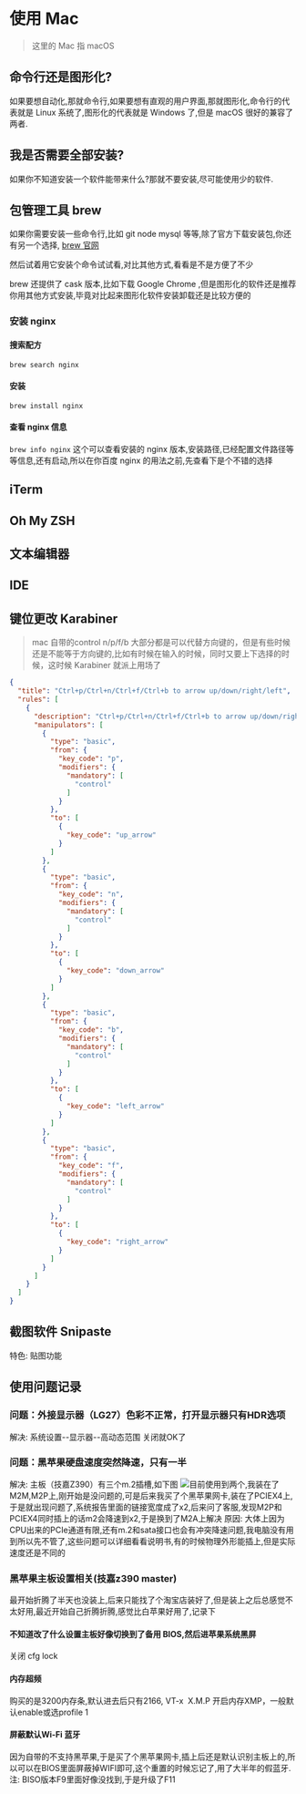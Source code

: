 # 使用 Mac
> 这里的 Mac 指 macOS

## 命令行还是图形化?
如果要想自动化,那就命令行,如果要想有直观的用户界面,那就图形化,命令行的代表就是 Linux 系统了,图形化的代表就是 Windows 了,但是 macOS 很好的兼容了两者.

## 我是否需要全部安装?
如果你不知道安装一个软件能带来什么?那就不要安装,尽可能使用少的软件.

## 包管理工具 brew
如果你需要安装一些命令行,比如 git node mysql 等等,除了官方下载安装包,你还有另一个选择, [ brew 官网](https://brew.sh/index_zh-cn)

然后试着用它安装个命令试试看,对比其他方式,看看是不是方便了不少

brew 还提供了 cask 版本,比如下载 Google Chrome ,但是图形化的软件还是推荐你用其他方式安装,毕竟对比起来图形化软件安装卸载还是比较方便的

### 安装 nginx
#### 搜索配方

`brew search nginx`

#### 安装
`brew install nginx`
#### 查看 nginx 信息
`brew info nginx`
这个可以查看安装的 nginx 版本,安装路径,已经配置文件路径等等信息,还有启动,所以在你百度 nginx 的用法之前,先查看下是个不错的选择


## iTerm

## Oh My ZSH

## 文本编辑器

## IDE
## 键位更改 Karabiner

> mac 自带的control n/p/f/b 大部分都是可以代替方向键的，但是有些时候还是不能等于方向键的,比如有时候在输入的时候，同时又要上下选择的时候，这时候 Karabiner 就派上用场了

```json
{
  "title": "Ctrl+p/Ctrl+n/Ctrl+f/Ctrl+b to arrow up/down/right/left",
  "rules": [
    {
      "description": "Ctrl+p/Ctrl+n/Ctrl+f/Ctrl+b to arrow up/down/right/left",
      "manipulators": [
        {
          "type": "basic",
          "from": {
            "key_code": "p",
            "modifiers": {
              "mandatory": [
                "control"
              ]
            }
          },
          "to": [
            {
              "key_code": "up_arrow"
            }
          ]
        },
        {
          "type": "basic",
          "from": {
            "key_code": "n",
            "modifiers": {
              "mandatory": [
                "control"
              ]
            }
          },
          "to": [
            {
              "key_code": "down_arrow"
            }
          ]
        },
        {
          "type": "basic",
          "from": {
            "key_code": "b",
            "modifiers": {
              "mandatory": [
                "control"
              ]
            }
          },
          "to": [
            {
              "key_code": "left_arrow"
            }
          ]
        },
        {
          "type": "basic",
          "from": {
            "key_code": "f",
            "modifiers": {
              "mandatory": [
                "control"
              ]
            }
          },
          "to": [
            {
              "key_code": "right_arrow"
            }
          ]
        }
      ]
    }
  ]
}
```

## 截图软件 Snipaste
特色: 贴图功能

## 使用问题记录

### 问题：外接显示器（LG27）色彩不正常，打开显示器只有HDR选项
解决: 系统设置--显示器--高动态范围 关闭就OK了

### 问题：黑苹果硬盘速度突然降速，只有一半
解决: 主板（技嘉Z390）有三个m.2插槽,如下图 ![](./image/m2.png)目前使用到两个,我装在了M2M,M2P上,刚开始是没问题的,可是后来我买了个黑苹果网卡,装在了PCIEX4上,于是就出现问题了,系统报告里面的链接宽度成了x2,后来问了客服,发现M2P和PCIEX4同时插上的话m2会降速到x2,于是换到了M2A上解决
原因: 大体上因为CPU出来的PCIe通道有限,还有m.2和sata接口也会有冲突降速问题,我电脑没有用到所以先不管了,这些问题可以详细看看说明书,有的时候物理外形能插上,但是实际速度还是不同的

### 黑苹果主板设置相关(技嘉z390 master)
最开始折腾了半天也没装上,后来只能找了个淘宝店装好了,但是装上之后总感觉不太好用,最近开始自己折腾折腾,感觉比白苹果好用了,记录下

#### 不知道改了什么设置主板好像切换到了备用 BIOS,然后进苹果系统黑屏

关闭 cfg lock

#### 内存超频
购买的是3200内存条,默认进去后只有2166,
VT-x  X.M.P 开启内存XMP，一般默认enable或选profile 1 

#### 屏蔽默认Wi-Fi 蓝牙
因为自带的不支持黑苹果,于是买了个黑苹果网卡,插上后还是默认识别主板上的,所以可以在BIOS里面屏蔽掉WIFI即可,这个重置的时候忘记了,用了大半年的假蓝牙.
注: BISO版本F9里面好像没找到,于是升级了F11



